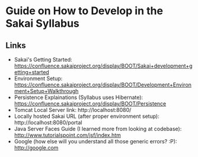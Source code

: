 Guide on How to Develop in the Sakai Syllabus
=============================================

Links
-----

* Sakai's Getting Started: https://confluence.sakaiproject.org/display/BOOT/Sakai+development+getting+started
* Environment Setup: https://confluence.sakaiproject.org/display/BOOT/Development+Environment+Setup+Walkthrough
* Persistence Explainations (Syllabus uses Hibernate): https://confluence.sakaiproject.org/display/BOOT/Persistence
* Tomcat Local Server link: http://localhost:8080/
* Locally hosted Sakai URL (after proper environment setup): http://localhost:8080/portal
* Java Server Faces Guide (I learned more from looking at codebase): http://www.tutorialspoint.com/jsf/index.htm
* Google (how else will you understand all those generic errors? :P): http://google.com


